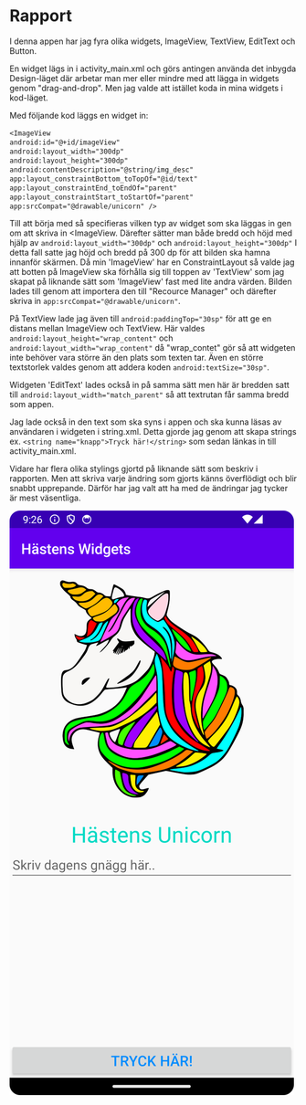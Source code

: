 
# Rapport

I denna appen har jag fyra olika widgets, ImageView, TextView, EditText och Button.

En widget lägs in i activity_main.xml och görs antingen använda det inbygda Design-läget där arbetar
man mer eller mindre med att lägga in widgets genom "drag-and-drop". Men jag valde att istället koda
in mina widgets i kod-läget.

Med följande kod läggs en widget in:

```
<ImageView
android:id="@+id/imageView"
android:layout_width="300dp"
android:layout_height="300dp"
android:contentDescription="@string/img_desc"
app:layout_constraintBottom_toTopOf="@id/text"
app:layout_constraintEnd_toEndOf="parent"
app:layout_constraintStart_toStartOf="parent"
app:srcCompat="@drawable/unicorn" />
```
Till att börja med så specifieras vilken typ av widget som ska läggas in gen om att skriva in
<ImageView. Därefter sätter man både bredd och höjd med hjälp av `android:layout_width="300dp"` och
`android:layout_height="300dp"` I detta fall satte jag höjd och bredd på 300 dp för att bilden ska 
hamna innanför skärmen. Då min 'ImageView' har en ConstraintLayout så valde jag att botten på
ImageView ska förhålla sig till toppen av 'TextView' som jag skapat på liknande sätt som 'ImageView'
fast med lite andra värden. Bilden lades till genom att importera den till "Recource Manager" och
därefter skriva in `app:srcCompat="@drawable/unicorn"`.

På TextView lade jag även till `android:paddingTop="30sp"` för att ge en distans mellan ImageView
och TextView. Här valdes `android:layout_height="wrap_content"` och `android:layout_width="wrap_content"`
då "wrap_contet" gör så att widgeten inte behöver vara större än den plats som texten tar.
Även en större textstorlek valdes genom att addera koden `android:textSize="30sp"`.

Widgeten 'EditText' lades också in på samma sätt men här är bredden satt till 
`android:layout_width="match_parent"` så att textrutan får samma bredd som appen.

Jag lade också in den text som ska syns i appen och ska kunna läsas av användaren i widgeten
i string.xml. Detta gjorde jag genom att skapa strings ex. `<string name="knapp">Tryck här!</string>`
som sedan länkas in till activity_main.xml.

Vidare har flera olika stylings gjortd på liknande sätt som beskriv i rapporten. Men att skriva
varje ändring som gjorts känns överflödigt och blir snabbt upprepande. Därför har jag valt att ha 
med de ändringar jag tycker är mest väsentliga.

![](hastens_widgets.png)